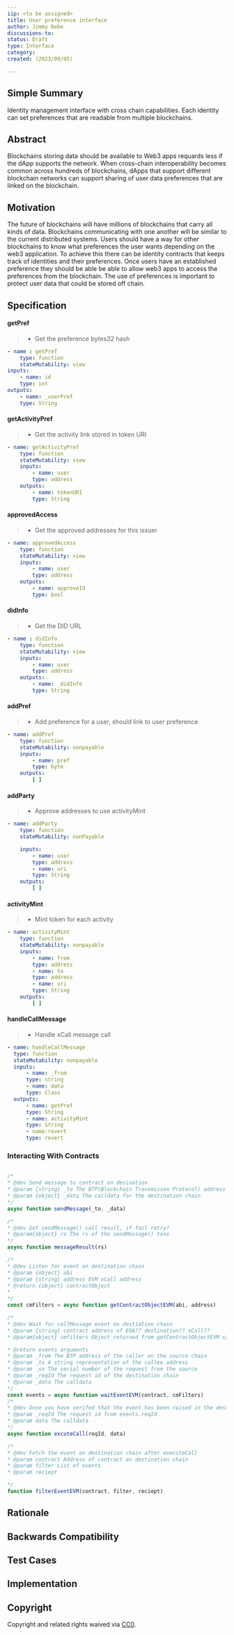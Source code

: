 ```yaml
---
iip: <to be assigned>
title: User preference interface
author: Jimmy Debe
discussions-to: 
status: Draft
type: Interface
category:
created: (2023/09/05)

---
```


<!--You can leave these HTML comments in your merged IIP and delete the visible duplicate text guides, they will not appear and may be helpful to refer to if you edit it again. This is the suggested template for new IIPs. Note that an IIP number will be assigned by an editor. When opening a pull request to submit your IIP, please use an abbreviated title in the filename, `iip-draft_title_abbrev.md`. The title should be 44 characters or less.-->


## Simple Summary
Identity management interface with cross chain capabilities. Each identity can set preferences that are readable from multiple blockchains.

## Abstract
Blockchains storing data should be available to Web3 apps requards less if the dApp supports the network. When cross-chain interoperability becomes common across hundreds of blockchains, dApps that support different blockchain networks can support sharing of user data preferences that are linked on the blockchain.

## Motivation
The future of blockchains will have millions of blockchains that carry all kinds of data. Blockchains communicating with one another will be similar to the current distributed systems. Users should have a way for other blockchains to know what preferences the user wants depending on the web3 application. To achieve this there can be identity contracts that keeps track of identities and their preferences. Once users have an established preference they should be able be able to allow web3 apps to access the preferences from the blockchain. The use of preferences is important to protect user data that could be stored off chain.

## Specification

#### getPref
> - Get the preference bytes32 hash
```yaml
- name : getPref
	type: function
	stateMutability: view
inputs:
	- name: id
	type: int
outputs:
	- name: _userPref
	type: String

```

#### getActivityPref
> - Get the activity link stored in token URI
```yaml
- name: getActivityPref
	type: function
	stateMutability: view
	inputs: 
		- name: user
		type: address
	outputs:
		- name: tokenURI
		type: String

```

#### approvedAccess
> - Get the approved addresses for this issuer
```yaml
- name: approvedAccess
	type: function
	stateMutability: view
	inputs:
		- name: user
		type: address
	outputs:
		- name: approveId
		type: bool

```

#### didInfo
> - Get the DID URL
```yaml
- name : didInfo
	type: function
	stateMutability: view
	inputs:
		- name: user
		type: address
	outputs:
		- name: _didInfo
		type: String

```

#### addPref
> - Add preference for a user, should link to user preference
```yaml
- name: addPref
	type: function
	stateMutability: nonpayable
	inputs:
		- name: pref
		type: byte
	outputs:
		[ ]

```

#### addParty
> - Approve addresses to use activityMint

```yaml
- name: addParty
	type: function
	stateMutability: nonPayable

	inputs:
		- name: user
		type: address
		- name: uri
		type: String
	outputs:
		[ ]

```

#### activityMint
> - Mint token for each activity
```yaml
- name: activityMint
	type: function
	stateMutability: nonpayable
	inputs:
		- name: from
		type: address
		- name: to
		type: address
		- name: uri
		type: String
	outputs:
		[ ]

```

#### handleCallMessage
> - Handle xCall message call
  ```yaml
- name: handleCallMessage
	type: function
	stateMutability: nonpayable
	inputs:
		- name: _from
		type: string
		- name: data
		type: Class 
	outputs:
		- name: getPref
		type: String
		- name: activityMint
		type: String
		- name:revert
		type: revert

   ```

### Interacting With Contracts

```js

/* 
* @dev Send message to contract on desination
* @param {string} _to The BTP(Blockchain Transmisson Protocol) address of the callee on the destination chain
* @param {object} _data The calldata for the destination chain
*/
async function sendMessage(_to, _data)

/*
* @dev Get sendMessage() call result, if fail retry?
* @param{object} rs The rs of the sendMessage() txns 
*/
async function messageResult(rs)

/*
* @dev Listen for event on destination chain
* @param {object} abi
* @param {string} address EVM xCall address 
* @return {object} contractObject
* 
*/
const cmFilters = async function getContractObjectEVM(abi, address)

/*
* @dev Wait for callMessage event on destiation chain
* @param {string} contract address of EOA?? destination?? xCall??
* @param{object} cmfilters Object returned from getContractObjectEVM callMessageFilters

* @return events arguments
* @param _from The BTP address of the caller on the source chain
* @param _to A string representation of the callee address
* @param _sn The serial number of the request from the source
* @param _reqId The request id of the destination chain
* @param _data The calldata
*/
const events = async function waitEventEVM(contract, cmFilters)
/*
* @dev Once you have verifed that the event has been raised in the destniation chain, call the handleCallMessage. This is done by calling excuteCall
* @param _reqId The request id from events.reqId
* @param data The calldata
*/
async function excuteCall(reqId, data)

/*
* @dev Fetch the event on destination chain after executeCall
* @param contract Address of contract on destination chain
* @param filter List of events
* @param reciept 

*/
function filterEventEVM(contract, filter, reciept)


```

## Rationale
<!--The rationale fleshes out the specification by describing what motivated the design and why particular design decisions were made. It should describe alternate designs that were considered and related work, e.g. how the feature is supported in other languages. The rationale may also provide evidence of consensus within the community, and should discuss important objections or concerns raised during discussion.-->


## Backwards Compatibility
<!--All IIPs that introduce backwards incompatibilities must include a section describing these incompatibilities and their severity. The IIP must explain how the author proposes to deal with these incompatibilities. IIP submissions without a sufficient backwards compatibility treatise may be rejected outright.-->

## Test Cases
<!--Test cases for an implementation are mandatory for IIPs that are affecting consensus changes. Other IIPs can choose to include links to test cases if applicable.-->


## Implementation
<!--The implementations must be completed before any IIP is given status "Final", but it need not be completed before the IIP is accepted. While there is merit to the approach of reaching consensus on the specification and rationale before writing code, the principle of "rough consensus and running code" is still useful when it comes to resolving many discussions of API details.-->


## Copyright
Copyright and related rights waived via [CC0](https://creativecommons.org/publicdomain/zero/1.0/).
